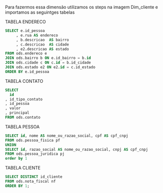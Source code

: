 Para fazermos essa dimensão utilizamos os steps na imagem Dim_cliente e importamos as seguintges tabelas

TABELA ENDERECO
```sql
SELECT e.id_pessoa 
	 , e.rua AS endereco
	 , b.descricao  AS bairro
	 , c.descricao  AS cidade 
	 , e2.descricao AS estado 
FROM ods.endereco e
JOIN ods.bairro b ON e.id_bairro = b.id 
JOIN ods.cidade c ON c.id = b.id_cidade 
JOIN ods.estado e2 ON e2.id = c.id_estado 
ORDER BY e.id_pessoa 
```
TABELA CONTATO
```sql
SELECT
  id
, id_tipo_contato
, id_pessoa
, valor
, principal
FROM ods.contato
```
TABELA PESSOA
```sql
SELECT id, nome AS nome_ou_razao_social, cpf AS cpf_cnpj
FROM ods.pessoa_fisica pf 
UNION
SELECT id, razao_social AS nome_ou_razao_social, cnpj AS cpf_cnpj
FROM ods.pessoa_juridica pj 
order by 1
```
TABELA CLIENTE
```sql
SELECT DISTINCT id_cliente 
FROM ods.nota_fiscal nf
ORDER BY 1; 
```
